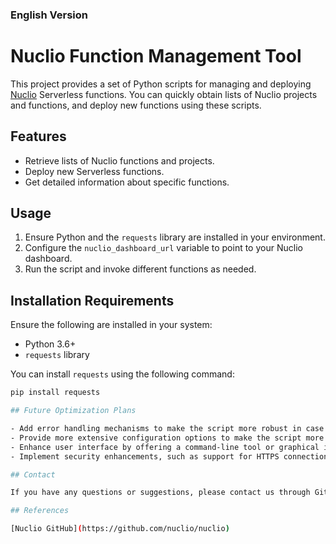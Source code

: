 
### English Version

# Nuclio Function Management Tool

This project provides a set of Python scripts for managing and deploying [Nuclio](https://nuclio.io/) Serverless functions. You can quickly obtain lists of Nuclio projects and functions, and deploy new functions using these scripts.

## Features

- Retrieve lists of Nuclio functions and projects.
- Deploy new Serverless functions.
- Get detailed information about specific functions.

## Usage

1. Ensure Python and the `requests` library are installed in your environment.
2. Configure the `nuclio_dashboard_url` variable to point to your Nuclio dashboard.
3. Run the script and invoke different functions as needed.

## Installation Requirements

Ensure the following are installed in your system:

- Python 3.6+
- `requests` library

You can install `requests` using the following command:

```bash
pip install requests

## Future Optimization Plans

- Add error handling mechanisms to make the script more robust in case of API call failures.
- Provide more extensive configuration options to make the script more flexible.
- Enhance user interface by offering a command-line tool or graphical interface for users to choose from.
- Implement security enhancements, such as support for HTTPS connections and API key management.

## Contact

If you have any questions or suggestions, please contact us through GitHub Issues.

## References

[Nuclio GitHub](https://github.com/nuclio/nuclio)

